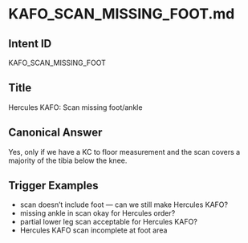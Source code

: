 # KAFO_SCAN_MISSING_FOOT.md

## Intent ID
KAFO_SCAN_MISSING_FOOT

## Title
Hercules KAFO: Scan missing foot/ankle

## Canonical Answer
Yes, only if we have a KC to floor measurement and the scan covers a majority of the tibia below the knee.

## Trigger Examples
- scan doesn’t include foot — can we still make Hercules KAFO?
- missing ankle in scan okay for Hercules order?
- partial lower leg scan acceptable for Hercules KAFO?
- Hercules KAFO scan incomplete at foot area
